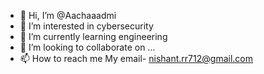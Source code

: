 - 👋 Hi, I’m @Aachaaadmi
- 👀 I’m interested in cybersecurity
- 🌱 I’m currently learning engineering
- 💞️ I’m looking to collaborate on ...
- 📫 How to reach me 
My email- nishant.rr712@gmail.com

<!---
Aachaaadmi/Aachaaadmi is a ✨ special ✨ repository because its `README.md` (this file) appears on your GitHub profile.
You can click the Preview link to take a look at your changes.
--->
